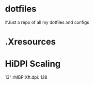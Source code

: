 # dotfiles
#Just a repo of all my dotfiles and configs
# .Xresources
# HiDPI Scaling
13" rMBP Xft.dpi: 128

